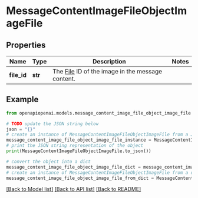 # MessageContentImageFileObjectImageFile


## Properties

Name | Type | Description | Notes
------------ | ------------- | ------------- | -------------
**file_id** | **str** | The [File](/docs/api-reference/files) ID of the image in the message content. | 

## Example

```python
from openapiopenai.models.message_content_image_file_object_image_file import MessageContentImageFileObjectImageFile

# TODO update the JSON string below
json = "{}"
# create an instance of MessageContentImageFileObjectImageFile from a JSON string
message_content_image_file_object_image_file_instance = MessageContentImageFileObjectImageFile.from_json(json)
# print the JSON string representation of the object
print(MessageContentImageFileObjectImageFile.to_json())

# convert the object into a dict
message_content_image_file_object_image_file_dict = message_content_image_file_object_image_file_instance.to_dict()
# create an instance of MessageContentImageFileObjectImageFile from a dict
message_content_image_file_object_image_file_from_dict = MessageContentImageFileObjectImageFile.from_dict(message_content_image_file_object_image_file_dict)
```
[[Back to Model list]](../README.md#documentation-for-models) [[Back to API list]](../README.md#documentation-for-api-endpoints) [[Back to README]](../README.md)


